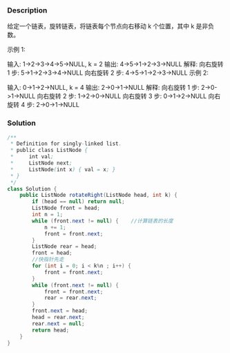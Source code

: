 ### Description

给定一个链表，旋转链表，将链表每个节点向右移动 k 个位置，其中 k 是非负数。

示例 1:

输入: 1->2->3->4->5->NULL, k = 2
输出: 4->5->1->2->3->NULL
解释:
向右旋转 1 步: 5->1->2->3->4->NULL
向右旋转 2 步: 4->5->1->2->3->NULL
示例 2:

输入: 0->1->2->NULL, k = 4
输出: 2->0->1->NULL
解释:
向右旋转 1 步: 2->0->1->NULL
向右旋转 2 步: 1->2->0->NULL
向右旋转 3 步: 0->1->2->NULL
向右旋转 4 步: 2->0->1->NULL



### Solution

```java
/**
 * Definition for singly-linked list.
 * public class ListNode {
 *     int val;
 *     ListNode next;
 *     ListNode(int x) { val = x; }
 * }
 */
class Solution {
    public ListNode rotateRight(ListNode head, int k) {
        if (head == null) return null;
        ListNode front = head;
        int n = 1;	
        while (front.next != null) {	//计算链表的长度
            n += 1;
            front = front.next;
        }
        ListNode rear = head;
        front = head;
        //快指针先走
        for (int i = 0; i < k%n ; i++) {
            front = front.next;
        }
        while (front.next != null) {
            front = front.next;
            rear = rear.next;
        }
        front.next = head;
        head = rear.next;
        rear.next = null;
        return head;
    }
}
```

